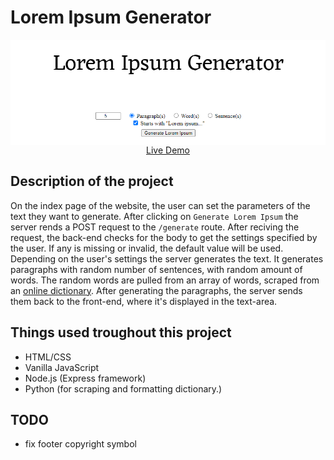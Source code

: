 # Lorem Ipsum Generator

<p align="center">
  <img align="center" src="https://github.com/utrox/lipsum-generator/blob/main/static/lorem-generator-hero.png" alt="Hero Image" href="https://lipsum-generator-utrox.herokuapp.com/">
  <br>
  <a href="https://lipsum-generator-utrox.herokuapp.com/">Live Demo</a>
</p>


## Description of the project

On the index page of the website, the user can set the parameters of the text they want to generate. After clicking on `Generate Lorem Ipsum` the server rends a POST request to the `/generate` route. After reciving the request, the back-end checks for the body to get the settings specified by the user. If any is missing or invalid, the default value will be used. Depending on the user's settings the server generates the text. It generates paragraphs with random number of sentences, with random amount of words. The random words are pulled from an array of words, scraped from an [online dictionary](https://personal.math.ubc.ca/~cass/frivs/latin/latin-dict-full.html). After generating the paragraphs, the server sends them back to the front-end, where it's displayed in the text-area.

## Things used troughout this project
- HTML/CSS
- Vanilla JavaScript
- Node.js (Express framework)
- Python (for scraping and formatting dictionary.)

## TODO
- fix footer copyright symbol
